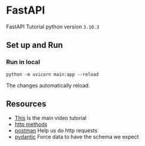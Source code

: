 # FastAPI
FastAPI Tutorial python version `3.10.3`

## Set up and Run

### Run in local

```
python -m uvicorn main:app --reload
```

The changes automatically reload.

## Resources
* [This](https://www.youtube.com/watch?v=0sOvCWFmrtA) Is the main video tutorial
* [http methods](https://developer.mozilla.org/en-US/docs/Web/HTTP/Methods)
* [postman](https://www.postman.com/) Help us do http requests
* [pydantic](https://pydantic-docs.helpmanual.io/) Force data to have the schema we expect
